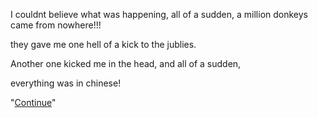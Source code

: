 
I couldnt believe what was happening, all of a sudden, a million donkeys came from nowhere!!!

they gave me one hell of a kick to the jublies.

Another one kicked me in the head, and all of a sudden,

everything was in chinese!

"[Continue](../../Chinese/大话西游.md)"
